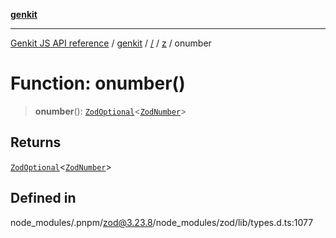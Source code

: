 [**genkit**](../../../README.md)

***

[Genkit JS API reference](../../../../README.md) / [genkit](../../../README.md) / [/](../../../README.md) / [z](../README.md) / onumber

# Function: onumber()

> **onumber**(): [`ZodOptional`](../classes/ZodOptional.md)\<[`ZodNumber`](../classes/ZodNumber.md)\>

## Returns

[`ZodOptional`](../classes/ZodOptional.md)\<[`ZodNumber`](../classes/ZodNumber.md)\>

## Defined in

node\_modules/.pnpm/zod@3.23.8/node\_modules/zod/lib/types.d.ts:1077
